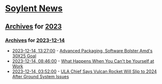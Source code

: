 # [Soylent News](../../../README.md)

## [Archives](../../index.md) for [2023](../index.md)

### [Archives](../../index.md) for [2023-12-14](index.md)

* [2023-12-14, 13:27:00](https://soylentnews.org/article.pl?sid=23/12/14/0516213&from=rss) - [Advanced Packaging, Software Bolster Amd's 30X25 Goal ](https://soylentnews.org/article.pl?sid=23/12/14/0516213&from=rss)
* [2023-12-14, 08:46:00](https://soylentnews.org/article.pl?sid=23/12/13/0327219&from=rss) - [What Happens When You Can't be Yourself at Work](https://soylentnews.org/article.pl?sid=23/12/13/0327219&from=rss)
* [2023-12-14, 03:52:00](https://soylentnews.org/article.pl?sid=23/12/12/0724228&from=rss) - [ULA Chief Says Vulcan Rocket Will Slip to 2024 After Ground System Issues](https://soylentnews.org/article.pl?sid=23/12/12/0724228&from=rss)
